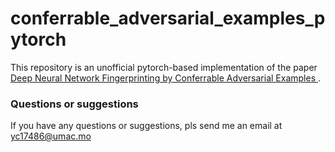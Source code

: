 # conferrable_adversarial_examples_pytorch
This repository is an unofficial pytorch-based implementation of the paper [Deep Neural Network Fingerprinting by Conferrable Adversarial Examples
](https://arxiv.org/pdf/1912.00888.pdf).

### Questions or suggestions

If you have any questions or suggestions, pls send me an email at yc17486@umac.mo
